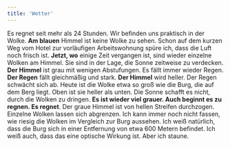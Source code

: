 ```yaml
---
title: 'Wetter'
---
```


Es regnet seit mehr als 24 Stunden. Wir befinden uns praktisch in der Wolke.
**Am blauen** Himmel ist keine Wolke zu sehen. Schon auf dem kurzen Weg vom Hotel zur vorläufigen Arbeitswohnung spüre ich, dass die Luft noch frisch ist. **Jetzt, wo** einige Zeit vergangen ist, sind wieder einzelne Wolken am Himmel. Sie sind in der Lage, die Sonne zeitweise zu verdecken. **Der Himmel** ist grau mit wenigen Abstufungen. Es fällt immer wieder Regen. **Der Regen** fällt gleichmäßig und stark. **Der Himmel** wird heller. Der Regen schwächt sich ab. Heute ist die Wolke etwa so groß wie die Burg, die auf dem Berg liegt. Oben ist sie heller als unten. Die Sonne schafft es nicht, durch die Wolken zu dringen. **Es ist **wieder viel grauer. Auch beginnt es zu regnen.** Es regnet**. Der graue Himmel ist von hellen Streifen durchzogen. Einzelne Wolken lassen sich abgrenzen. Ich kann immer noch nicht fassen, wie riesig die Wolken im Vergleich zur Burg aussehen. Ich weiß natürlich, dass die Burg sich in einer Entfernung von etwa 600 Metern befindet. Ich weiß auch, dass das eine optische Wirkung ist. Aber ich staune.
